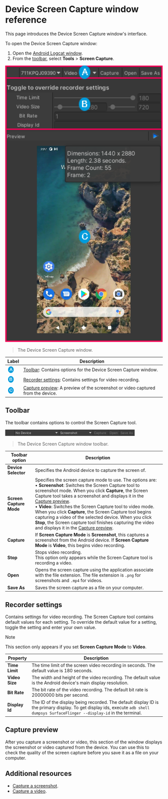 # Device Screen Capture window reference

This page introduces the Device Screen Capture window's interface.

To open the Device Screen Capture window:

1. Open the [Android Logcat window](android-logcat-window.md).
2. From the [toolbar](android-logcat-window-reference.md#toolbar), select **Tools** > **Screen Capture**.

![](images/capture_video.png)
> The Device Screen Capture window.

| **Label**               | **Description**                                              |
| ----------------------- | ------------------------------------------------------------ |
| ![](images/label-a.png) | [Toolbar](#toolbar): Contains options for the Device Screen Capture window. |
| ![](images/label-b.png) | [Recorder settings](#recorder-settings): Contains settings for video recording. |
| ![](images/label-c.png) | [Capture preview](#capture-preview): A preview of the screenshot or video captured from the device. |

## Toolbar

The toolbar contains options to control the Screen Capture tool.

![](images/device-screen-capture-window-toolbar.png)
> The Device Screen Capture window toolbar.

| **Toolbar option**      | **Description**                                              |
| ----------------------- | ------------------------------------------------------------ |
| **Device Selector**     | Specifies the Android device to capture the screen of.       |
| **Screen Capture Mode** | Specifies the screen capture mode to use. The options are: <br/>&#8226; **Screenshot**: Switches the Screen Capture tool to screenshot mode. When you click **Capture**, the Screen Capture tool takes a screenshot and displays it in the [Capture preview](#capture-preview). <br/>&#8226; **Video**: Switches the Screen Capture tool to video mode. When you click **Capture**, the Screen Capture tool begins capturing a video of the selected device. When you click **Stop**, the Screen capture tool finishes capturing the video and displays it in the [Capture preview](#capture-preview). |
| **Capture**             | If **Screen Capture Mode** is **Screenshot**, this captures a screenshot from the Android device. If **Screen Capture Mode** is **Video**, this begins video recording. |
| **Stop**                | Stops video recording.<br/>This option only appears while the Screen Capture tool is recording a video. |
| **Open**                | Opens the screen capture using the application associate with the file extension. The file extension is `.png` for screenshots and `.mp4` for videos. |
| **Save As**             | Saves the screen capture as a file on your computer.         |

## Recorder settings

Contains settings for video recording. The Screen Capture tool contains default values for each setting. To override the default value for a setting, toggle the setting and enter your own value.

> [!NOTE]
> This section only appears if you set **Screen Capture Mode** to **Video**.

| **Property**   | **Description**                                              |
| -------------- | ------------------------------------------------------------ |
| **Time Limit** | The time limit of the screen video recording in seconds. The default value is 180 seconds. |
| **Video Size** | The width and height of the video recording. The default value is the Android device's main display resolution. |
| **Bit Rate**   | The bit rate of the video recording. The default bit rate is 20000000 bits per second. |
| **Display Id** | The ID of the display being recorded. The default display ID is the primary display. To get display ids, execute `adb shell dumpsys SurfaceFlinger --display-id` in the terminal. |

## Capture preview

After you capture a screenshot or video, this section of the window displays the screenshot or video captured from the device. You can use this to check the quality of the screen capture before you save it as a file on your computer.

## Additional resources

* [Capture a screenshot](screen-capture-screenshot).
* [Capture a video](screen-capture-video).